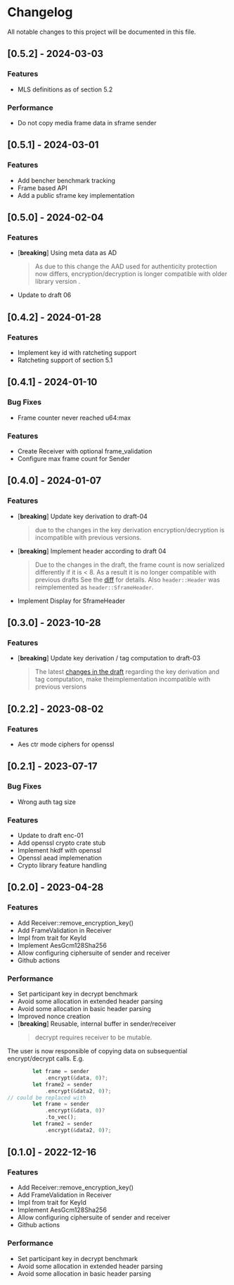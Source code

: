 # Changelog

All notable changes to this project will be documented in this file.

## [0.5.2] - 2024-03-03

### Features

- MLS definitions as of section 5.2

### Performance

- Do not copy media frame data in sframe sender

## [0.5.1] - 2024-03-01

### Features

- Add bencher benchmark tracking
- Frame based API
- Add a public sframe key implementation

## [0.5.0] - 2024-02-04

### Features

- [**breaking**] Using meta data as AD
  > As due to this change the AAD used for authenticity protection now differs, encryption/decryption is longer compatible with older library version .
- Update to draft 06

## [0.4.2] - 2024-01-28

### Features

- Implement key id with ratcheting support
- Ratcheting support of section 5.1

## [0.4.1] - 2024-01-10

### Bug Fixes

- Frame counter never reached u64:max

### Features

- Create Receiver with optional frame_validation
- Configure max frame count for Sender

## [0.4.0] - 2024-01-07

### Features

- [**breaking**] Update key derivation to draft-04
  > due to the changes in the key derivation
  > encryption/decryption is incompatible with previous versions.
- [**breaking**] Implement header according to draft 04
  > Due to the changes in the draft, the frame count is now serialized differently
  > if it is < 8. As a result it is no longer compatible with previous drafts
  > See the [diff](https://author-tools.ietf.org/iddiff?url1=draft-ietf-sframe-enc-03&url2=draft-ietf-sframe-enc-04&difftype=--html) for details. Also `header::Header` was reimplemented as `header::SframeHeader`.
- Implement Display for SframeHeader

## [0.3.0] - 2023-10-28

### Features

- [**breaking**] Update key derivation / tag computation to draft-03
  > The latest [changes in the draft](https://author-tools.ietf.org/diff?doc_1=draft-ietf-sframe-enc-01&doc_2=draft-ietf-sframe-enc-03) regarding the key derivation and tag computation, make theimplementation incompatible with previous versions

## [0.2.2] - 2023-08-02

### Features

- Aes ctr mode ciphers for openssl

## [0.2.1] - 2023-07-17

### Bug Fixes

- Wrong auth tag size

### Features

- Update to draft enc-01
- Add openssl crypto crate stub
- Implement hkdf with openssl
- Openssl aead implemenation
- Crypto library feature handling

## [0.2.0] - 2023-04-28

### Features

- Add Receiver::remove_encryption_key()
- Add FrameValidation in Receiver
- Impl from trait for KeyId
- Implement AesGcm128Sha256
- Allow configuring ciphersuite of sender and receiver
- Github actions

### Performance

- Set participant key in decrypt benchmark
- Avoid some allocation in extended header parsing
- Avoid some allocation in basic header parsing
- Improved nonce creation
- [**breaking**] Reusable, internal buffer in sender/receiver
  > decrypt requires receiver to be mutable.

The user is now responsible of copying data on subsequential encrypt/decrypt calls. E.g.

```rust
        let frame = sender
            .encrypt(&data, 0)?;
        let frame2 = sender
            .encrypt(&data2, 0)?;
// could be replaced with
        let frame = sender
            .encrypt(&data, 0)?
            .to_vec();
        let frame2 = sender
            .encrypt(&data2, 0)?;
```

## [0.1.0] - 2022-12-16

### Features

- Add Receiver::remove_encryption_key()
- Add FrameValidation in Receiver
- Impl from trait for KeyId
- Implement AesGcm128Sha256
- Allow configuring ciphersuite of sender and receiver
- Github actions

### Performance

- Set participant key in decrypt benchmark
- Avoid some allocation in extended header parsing
- Avoid some allocation in basic header parsing
